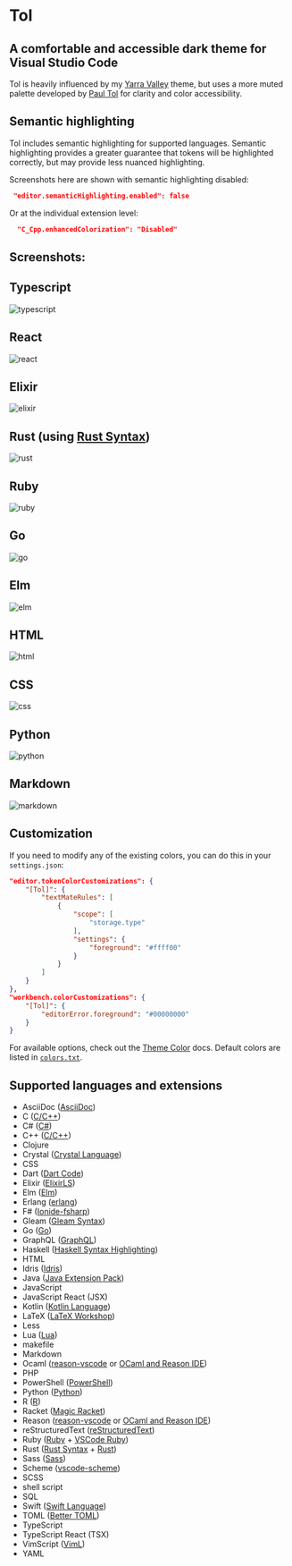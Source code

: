 # Tol
## A comfortable and accessible dark theme for Visual Studio Code

Tol is heavily influenced by my [Yarra Valley][] theme, but uses a more muted palette developed by [Paul Tol][] for clarity and color accessibility.

## Semantic highlighting

Tol includes semantic highlighting for supported languages. Semantic highlighting provides a greater guarantee that tokens will be highlighted correctly, but may provide less nuanced highlighting.

Screenshots here are shown with semantic highlighting disabled:

```json
 "editor.semanticHighlighting.enabled": false
```

Or at the individual extension level:

```json
  "C_Cpp.enhancedColorization": "Disabled"
```

## Screenshots:

## Typescript
![typescript](./images/typescript.png)

## React
![react](./images/react.png)

## Elixir
![elixir](./images/elixir.png)

## Rust (using [Rust Syntax][])
![rust](./images/rust.png)

## Ruby
![ruby](./images/ruby.png)

## Go
![go](./images/go.png)

## Elm
![elm](./images/elm.png)

## HTML
![html](./images/html.png)

## CSS
![css](./images/css.png)

## Python
![python](./images/python.png)

## Markdown
![markdown](./images/markdown.png)

## Customization

If you need to modify any of the existing colors, you can do this in your `settings.json`:

```json
"editor.tokenColorCustomizations": {
    "[Tol]": {
        "textMateRules": [
            {
                "scope": [
                    "storage.type"
                ],
                "settings": {
                    "foreground": "#ffff00"
                }
            }
        ]
    }
},
"workbench.colorCustomizations": {
    "[Tol]": {
        "editorError.foreground": "#00000000"
    }
}
```

For available options, check out the [Theme Color][] docs. Default colors are listed in [`colors.txt`][].

## Supported languages and extensions

- AsciiDoc ([AsciiDoc][])
- C ([C/C++][])
- C# ([C#][])
- C++ ([C/C++][])
- Clojure
- Crystal ([Crystal Language][])
- CSS
- Dart ([Dart Code][])
- Elixir ([ElixirLS][])
- Elm ([Elm][])
- Erlang ([erlang][])
- F# ([Ionide-fsharp][])
- Gleam ([Gleam Syntax][])
- Go ([Go][])
- GraphQL ([GraphQL][])
- Haskell ([Haskell Syntax Highlighting][])
- HTML
- Idris ([Idris][])
- Java ([Java Extension Pack][])
- JavaScript
- JavaScript React (JSX)
- Kotlin ([Kotlin Language][])
- LaTeX ([LaTeX Workshop][])
- Less
- Lua ([Lua][])
- makefile
- Markdown
- Ocaml ([reason-vscode][] or [OCaml and Reason IDE][])
- PHP
- PowerShell ([PowerShell][])
- Python ([Python][])
- R ([R][])
- Racket ([Magic Racket][])
- Reason ([reason-vscode][] or [OCaml and Reason IDE][])
- reStructuredText ([reStructuredText][])
- Ruby ([Ruby][] + [VSCode Ruby][])
- Rust ([Rust Syntax][] + [Rust][])
- Sass ([Sass][])
- Scheme ([vscode-scheme][])
- SCSS
- shell script
- SQL
- Swift ([Swift Language][])
- TOML ([Better TOML][])
- TypeScript
- TypeScript React (TSX)
- VimScript ([VimL][])
- YAML

<!--
## Planned languages:
- AHK
- Julia
- Objective-C
- Perl
- Pony
- Scala
- TLA+
- Visual Basic
- Zig
-->

[`colors.txt`]: https://github.com/dustypomerleau/tol/blob/master/colors.txt
[AsciiDoc]: https://marketplace.visualstudio.com/items?itemName=joaompinto.asciidoctor-vscode
[Better TOML]: https://marketplace.visualstudio.com/items?itemName=bungcip.better-toml
[C/C++]: https://marketplace.visualstudio.com/items?itemName=ms-vscode.cpptools
[C/C++]: https://marketplace.visualstudio.com/items?itemName=ms-vscode.cpptools
[C#]: https://marketplace.visualstudio.com/items?itemName=ms-dotnettools.csharp
[Crystal Language]: https://marketplace.visualstudio.com/items?itemName=faustinoaq.crystal-lang
[Dart Code]: https://marketplace.visualstudio.com/items?itemName=Dart-Code.dart-code
[ElixirLS]: https://marketplace.visualstudio.com/items?itemName=JakeBecker.elixir-ls
[Elm]: https://marketplace.visualstudio.com/items?itemName=Elmtooling.elm-ls-vscode
[erlang]: https://marketplace.visualstudio.com/items?itemName=pgourlain.erlang
[Gleam Syntax]: https://marketplace.visualstudio.com/items?itemName=gleam-syntax.gleam-syntax
[Go]: https://marketplace.visualstudio.com/items?itemName=ms-vscode.Go
[GraphQL]: https://marketplace.visualstudio.com/items?itemName=Prisma.vscode-graphql
[Haskell Syntax Highlighting]: https://marketplace.visualstudio.com/items?itemName=justusadam.language-haskell
[Idris]: https://marketplace.visualstudio.com/items?itemName=zjhmale.Idris
[Ionide-fsharp]: https://marketplace.visualstudio.com/items?itemName=Ionide.Ionide-fsharp
[Java Extension Pack]: https://marketplace.visualstudio.com/items?itemName=vscjava.vscode-java-pack
[Kotlin Language]: https://marketplace.visualstudio.com/items?itemName=mathiasfrohlich.Kotlin
[LaTeX Workshop]: https://marketplace.visualstudio.com/items?itemName=James-Yu.latex-workshop
[Lua]: https://marketplace.visualstudio.com/items?itemName=sumneko.lua
[Magic Racket]: https://marketplace.visualstudio.com/items?itemName=evzen-wybitul.magic-racket
[OCaml and Reason IDE]: https://marketplace.visualstudio.com/items?itemName=freebroccolo.reasonml
[Paul Tol]: https://personal.sron.nl/~pault/
[PowerShell]: https://marketplace.visualstudio.com/items?itemName=ms-vscode.PowerShell
[Python]: https://marketplace.visualstudio.com/items?itemName=ms-python.python
[R]: https://marketplace.visualstudio.com/items?itemName=Ikuyadeu.r
[reason-vscode]: https://marketplace.visualstudio.com/items?itemName=jaredly.reason-vscode
[reStructuredText]: https://marketplace.visualstudio.com/items?itemName=lextudio.restructuredtext
[Ruby]: https://marketplace.visualstudio.com/items?itemName=rebornix.Ruby
[Rust Syntax]: https://marketplace.visualstudio.com/items?itemName=dustypomerleau.rust-syntax
[Rust]: https://marketplace.visualstudio.com/items?itemName=rust-lang.rust
[Sass]: https://marketplace.visualstudio.com/items?itemName=Syler.sass-indented
[Swift Language]: https://marketplace.visualstudio.com/items?itemName=Kasik96.swift
[Theme Color]: https://code.visualstudio.com/api/references/theme-color
[VimL]: https://marketplace.visualstudio.com/items?itemName=XadillaX.viml
[VSCode Ruby]: https://marketplace.visualstudio.com/items?itemName=wingrunr21.vscode-ruby
[vscode-scheme]: https://marketplace.visualstudio.com/items?itemName=sjhuangx.vscode-scheme
[Yarra Valley]: https://marketplace.visualstudio.com/items?itemName=dustypomerleau.yarra-valley
